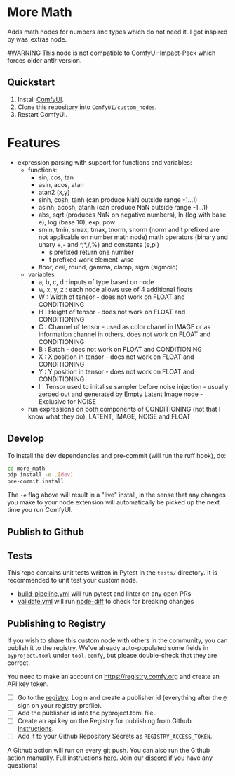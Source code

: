 # More Math

Adds math nodes for numbers and types which do not need it. I got inspired by was_extras node.

#WARNING This node is not compatible to ComfyUI-Impact-Pack which forces older antlr version.

## Quickstart

1. Install [ComfyUI](https://docs.comfy.org/get_started).
1. Clone this repository into `ComfyUI/custom_nodes`.
1. Restart ComfyUI.

# Features

- expression parsing with support for functions and variables:
  - functions:
    - sin, cos, tan
    - asin, acos, atan
    - atan2 (x,y)
    - sinh, cosh, tanh (can produce NaN outside range -1...1)
    - asinh, acosh, atanh (can produce NaN outside range -1...1)
    - abs, sqrt (produces NaN on negative numbers), ln (log with base e), log (base 10), exp, pow
    - smin, tmin, smax, tmax, tnorm, snorm (norm and t prefixed are not applicable on number math node) math operators (binary and unary +,- and ^,*,/,%) and constants (e,pi)
      - s prefixed return one number
      - t prefixed work element-wise
    - floor, ceil, round, gamma, clamp, sigm (sigmoid)
  - variables
    - a, b, c, d : inputs of type based on node
    - w, x, y, z : each node allows use of 4 additional floats
    - W : Width of tensor - does not work on FLOAT and CONDITIONING
    - H : Height of tensor - does not work on FLOAT and CONDITIONING
    - C : Channel of tensor - used as color chanel in IMAGE or as information channel in others. does not work on FLOAT and CONDITIONING
    - B : Batch - does not work on FLOAT and CONDITIONING
    - X : X position in tensor - does not work on FLOAT and CONDITIONING
    - Y : Y position in tensor - does not work on FLOAT and CONDITIONING
    - I : Tensor used to initalise sampler before noise injection - usually zeroed out and generated by Empty Latent Image node - Exclusive for NOISE
  - run expressions on both components of CONDITIONING (not that I know what they do), LATENT, IMAGE, NOISE and FLOAT

## Develop

To install the dev dependencies and pre-commit (will run the ruff hook), do:

```bash
cd more_math
pip install -e .[dev]
pre-commit install
```

The `-e` flag above will result in a "live" install, in the sense that any changes you make to your node extension will automatically be picked up the next time you run ComfyUI.

## Publish to Github

## Tests

This repo contains unit tests written in Pytest in the `tests/` directory. It is recommended to unit test your custom node.

- [build-pipeline.yml](.github/workflows/build-pipeline.yml) will run pytest and linter on any open PRs
- [validate.yml](.github/workflows/validate.yml) will run [node-diff](https://github.com/Comfy-Org/node-diff) to check for breaking changes

## Publishing to Registry

If you wish to share this custom node with others in the community, you can publish it to the registry. We've already auto-populated some fields in `pyproject.toml` under `tool.comfy`, but please double-check that they are correct.

You need to make an account on https://registry.comfy.org and create an API key token.

- [ ] Go to the [registry](https://registry.comfy.org). Login and create a publisher id (everything after the `@` sign on your registry profile). 
- [ ] Add the publisher id into the pyproject.toml file.
- [ ] Create an api key on the Registry for publishing from Github. [Instructions](https://docs.comfy.org/registry/publishing#create-an-api-key-for-publishing).
- [ ] Add it to your Github Repository Secrets as `REGISTRY_ACCESS_TOKEN`.

A Github action will run on every git push. You can also run the Github action manually. Full instructions [here](https://docs.comfy.org/registry/publishing). Join our [discord](https://discord.com/invite/comfyorg) if you have any questions!

